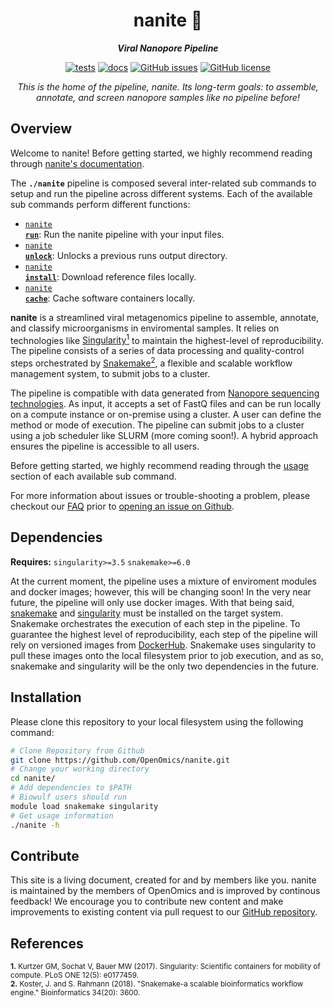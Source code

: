 <div align="center">
   
  <h1>nanite 🔬</h1>
  
  **_Viral Nanopore Pipeline_**

  [![tests](https://github.com/OpenOmics/nanite/workflows/tests/badge.svg)](https://github.com/OpenOmics/nanite/actions/workflows/main.yaml) [![docs](https://github.com/OpenOmics/nanite/workflows/docs/badge.svg)](https://github.com/OpenOmics/nanite/actions/workflows/docs.yml) [![GitHub issues](https://img.shields.io/github/issues/OpenOmics/nanite?color=brightgreen)](https://github.com/OpenOmics/nanite/issues)  [![GitHub license](https://img.shields.io/github/license/OpenOmics/nanite)](https://github.com/OpenOmics/nanite/blob/main/LICENSE) 
  
  <i>
    This is the home of the pipeline, nanite. Its long-term goals: to assemble, annotate, and screen nanopore samples like no pipeline before!
  </i>
</div>

## Overview
Welcome to nanite! Before getting started, we highly recommend reading through [nanite's documentation](https://openomics.github.io/nanite/).

The **`./nanite`** pipeline is composed several inter-related sub commands to setup and run the pipeline across different systems. Each of the available sub commands perform different functions: 

 * [<code>nanite <b>run</b></code>](https://openomics.github.io/nanite/usage/run/): Run the nanite pipeline with your input files.
 * [<code>nanite <b>unlock</b></code>](https://openomics.github.io/nanite/usage/unlock/): Unlocks a previous runs output directory.
 * [<code>nanite <b>install</b></code>](https://openomics.github.io/nanite/usage/install/): Download reference files locally.
 * [<code>nanite <b>cache</b></code>](https://openomics.github.io/nanite/usage/cache/): Cache software containers locally.

**nanite** is a streamlined viral metagenomics pipeline to assemble, annotate, and classify microorganisms in enviromental samples. It relies on technologies like [Singularity<sup>1</sup>](https://singularity.lbl.gov/) to maintain the highest-level of reproducibility. The pipeline consists of a series of data processing and quality-control steps orchestrated by [Snakemake<sup>2</sup>](https://snakemake.readthedocs.io/en/stable/), a flexible and scalable workflow management system, to submit jobs to a cluster.

The pipeline is compatible with data generated from [Nanopore sequencing technologies](https://nanoporetech.com/). As input, it accepts a set of FastQ files and can be run locally on a compute instance or on-premise using a cluster. A user can define the method or mode of execution. The pipeline can submit jobs to a cluster using a job scheduler like SLURM (more coming soon!). A hybrid approach ensures the pipeline is accessible to all users.

Before getting started, we highly recommend reading through the [usage](https://openomics.github.io/nanite/usage/run/) section of each available sub command.

For more information about issues or trouble-shooting a problem, please checkout our [FAQ](https://openomics.github.io/nanite/faq/questions/) prior to [opening an issue on Github](https://github.com/OpenOmics/nanite/issues).

## Dependencies
**Requires:** `singularity>=3.5`  `snakemake>=6.0`

At the current moment, the pipeline uses a mixture of enviroment modules and docker images; however, this will be changing soon! In the very near future, the pipeline will only use docker images. With that being said, [snakemake](https://snakemake.readthedocs.io/en/stable/getting_started/installation.html) and [singularity](https://singularity.lbl.gov/all-releases) must be installed on the target system. Snakemake orchestrates the execution of each step in the pipeline. To guarantee the highest level of reproducibility, each step of the pipeline will rely on versioned images from [DockerHub](https://hub.docker.com/orgs/nciccbr/repositories). Snakemake uses singularity to pull these images onto the local filesystem prior to job execution, and as so, snakemake and singularity will be the only two dependencies in the future.

## Installation
Please clone this repository to your local filesystem using the following command:
```bash
# Clone Repository from Github
git clone https://github.com/OpenOmics/nanite.git
# Change your working directory
cd nanite/
# Add dependencies to $PATH
# Biowulf users should run
module load snakemake singularity
# Get usage information
./nanite -h
```

## Contribute 
This site is a living document, created for and by members like you. nanite is maintained by the members of OpenOmics and is improved by continous feedback! We encourage you to contribute new content and make improvements to existing content via pull request to our [GitHub repository](https://github.com/OpenOmics/nanite).

## References
<sup>**1.**  Kurtzer GM, Sochat V, Bauer MW (2017). Singularity: Scientific containers for mobility of compute. PLoS ONE 12(5): e0177459.</sup>  
<sup>**2.**  Koster, J. and S. Rahmann (2018). "Snakemake-a scalable bioinformatics workflow engine." Bioinformatics 34(20): 3600.</sup>  
